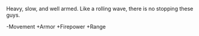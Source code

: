 Heavy, slow, and well armed. Like a rolling wave, there is no stopping these guys. 

-Movement
+Armor
+Firepower
+Range